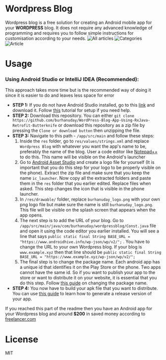 
# Wordpress Blog
Wordpress blog is a free solution for creating an Android mobile app for your **WORDPRESS** blog. It does not require any advanced knowledge of programming and requires you to follow simple instructions for customisation according to your needs.
![All articles](https://i.imgur.com/49ERTLB.jpg=250x)
![Categories](https://i.imgur.com/QAZB82w.jpg=250x)
![Article](https://i.imgur.com/8BJYC2l.jpg=250x)
# Usage
### Using Android Studio or IntelliJ IDEA (Recommended):
This approach takes more time but is the recommended way of doing it since it is easier to do and leaves less space for error
 - **STEP 1:** If you do not have Android Studio installed, go to this [link](https://developer.android.com/studio/#downloads) and download it. Follow [this](https://www.tutorialspoint.com/android/android_studio.htm) tutorial for setup if you need help.
 -  **STEP 2:** Download this repository. You can either
 `git clone https://github.com/burhanuday/WordPress-Blog-App-Using-RxJava-Retrofit-Butterknife`
or download this repository as a zip file by pressing the `Clone or download button` then unzipping the file.
 - **STEP 3:** Navigate to this path - `/app/src/main` and follow these steps:
	 1. Inside the `res` folder, go to `res/values/strings.xml` and replace `Wordpress Blog` with whatever you want the app's name to be, preferably the name of the blog. User a code editor like [Notepad++](https://notepad-plus-plus.org) to do this. This name will be visible on the Android's launcher
	 2. Go to [Android Asset Studio](https://romannurik.github.io/AndroidAssetStudio/icons-launcher.html#foreground.type=clipart&foreground.clipart=android&foreground.space.trim=1&foreground.space.pad=0.25&foreColor=rgba%2896,%20125,%20139,%200%29&backColor=rgb%2868,%20138,%20255%29&crop=0&backgroundShape=square&effects=none&name=ic_launcher) and create a logo file for yourself (It is important that you do this step for your logo to be properly visible on the phone). Extract the zip file and make sure that you keep the name `ic_launcher`. Now copy all the extracted folders and paste them in the `res` folder that you earlier edited. Replace files when asked. This step changes the icon that is visible in the phone launcher.
	 3. In `/res/drawable/` folder, replace `burhanuday_logo.png` with your own png logo file but make sure the name is still `burhanuday_logo.png`. This file will be visible on the splash screen that appears when the app opens.
	 4. The next step is to add the URL of your blog. Go to `/app/src/main/java/com/burhanuday/wordpressblog/Const.java` file and open it using the code editor you earlier installed. You will see a line that says `public static final String BASE_URL = "https://www.androidhive.info/wp-json/wp/v2/";` . You have to change the URL to your own Wordpress blog. If your blog is `www.example.xyz` then that line should be `public static final String BASE_URL = "https://www.example.xyz/wp-json/wp/v2/";`
	 5. The final step is to change the package name. Each android app has a unique id that identifies it on the Play Store or the phone. Two apps cannot have the same id. So if you want to publish your app to the store or want to distribute it on your website, it is essential that you do this step. Follow [this guide](https://stackoverflow.com/questions/16804093/rename-package-in-android-studio) on changing the package name.
- **STEP 4:** You now have to build your apk file that you want to distribute. You can use [this guide](https://abhiandroid.com/androidstudio/generate-signed-apk-android-studio.html) to learn how to generate a release version of your app.

If you reached this part of the readme then you have an Android app for your Wordpress blog and around **$200** in saved money according to [freelancer.com](https://www.freelancer.com)

# License
MIT
